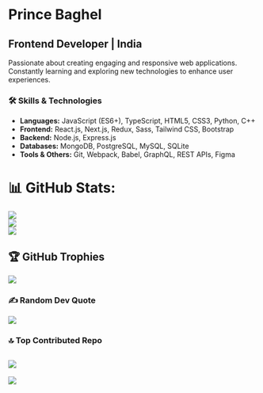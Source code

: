# Prince Baghel

## Frontend Developer | India

Passionate about creating engaging and responsive web applications. Constantly learning and exploring new technologies to enhance user experiences.

### 🛠 Skills & Technologies

- **Languages:** JavaScript (ES6+), TypeScript, HTML5, CSS3, Python, C++
- **Frontend:** React.js, Next.js, Redux, Sass, Tailwind CSS, Bootstrap
- **Backend:** Node.js, Express.js
- **Databases:** MongoDB, PostgreSQL, MySQL, SQLite
- **Tools & Others:** Git, Webpack, Babel, GraphQL, REST APIs, Figma

# 📊 GitHub Stats:
![](https://github-readme-stats.vercel.app/api?username=PrinceBaghel258025&theme=dark&hide_border=false&include_all_commits=true&count_private=true)<br/>
![](https://github-readme-streak-stats.herokuapp.com/?user=PrinceBaghel258025&theme=dark&hide_border=false&include_all_commits=true&count_private=true)<br/>
![](https://github-readme-stats.vercel.app/api/top-langs/?username=PrinceBaghel258025&theme=dark&hide_border=false&include_all_commits=true&count_private=true&layout=compact)

## 🏆 GitHub Trophies
![](https://github-profile-trophy.vercel.app/?username=PrinceBaghel258025&theme=radical&no-frame=true&no-bg=false&margin-w=4)

### ✍️ Random Dev Quote
![](https://quotes-github-readme.vercel.app/api?type=horizontal&theme=radical)

### 🔝 Top Contributed Repo
![](https://github-contributor-stats.vercel.app/api?username=PrinceBaghel258025&limit=5&theme=chalk&combine_all_yearly_contributions=true)
---
[![](https://visitcount.itsvg.in/api?id=PrinceBaghel258025&icon=0&color=0)](https://visitcount.itsvg.in)

<!-- Proudly created with GPRM ( https://gprm.itsvg.in ) -->
